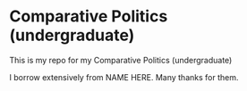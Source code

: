 # Comparative Politics (undergraduate)

This is my repo for my Comparative Politics (undergraduate)

I borrow extensively from NAME HERE. Many thanks for them.
